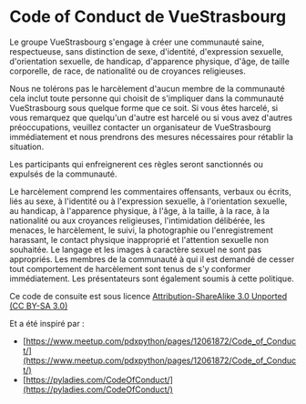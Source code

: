 # Code of Conduct de VueStrasbourg

Le groupe VueStrasbourg s'engage à créer une communauté saine, respectueuse, sans distinction de sexe, d'identité, d'expression sexuelle, d'orientation sexuelle, de handicap, d'apparence physique, d'âge, de taille corporelle, de race, de nationalité ou de croyances religieuses.

Nous ne tolérons pas le harcèlement d'aucun membre de la communauté cela inclut toute personne qui choisit de s'impliquer dans la communauté VueStrasbourg sous quelque forme que ce soit. Si vous êtes harcelé, si vous remarquez que quelqu'un d'autre est harcelé ou si vous avez d'autres préoccupations, veuillez contacter un organisateur de VueStrasbourg immédiatement et nous prendrons des mesures nécessaires pour rétablir la situation.

Les participants qui enfreignerent ces règles seront sanctionnés ou expulsés de la communauté.

Le harcèlement comprend les commentaires offensants, verbaux ou écrits, liés au sexe, à l'identité ou à l'expression sexuelle, à l'orientation sexuelle, au handicap, à l'apparence physique, à l'âge, à la taille, à la race, à la nationalité ou aux croyances religieuses, l'intimidation délibérée, les menaces, le harcèlement, le suivi, la photographie ou l'enregistrement harassant, le contact physique inapproprié et l'attention sexuelle non souhaitée. Le langage et les images à caractère sexuel ne sont pas appropriés. Les membres de la communauté à qui il est demandé de cesser tout comportement de harcèlement sont tenus de s'y conformer immédiatement. Les présentateurs sont également soumis à cette politique.

Ce code de consuite est sous licence [Attribution-ShareAlike 3.0 Unported (CC BY-SA 3.0)](https://creativecommons.org/licenses/by-sa/3.0/)

Et a été inspiré par :

- [https://www.meetup.com/pdxpython/pages/12061872/Code_of_Conduct/](https://www.meetup.com/pdxpython/pages/12061872/Code_of_Conduct/)
- [https://pyladies.com/CodeOfConduct/](https://pyladies.com/CodeOfConduct/)